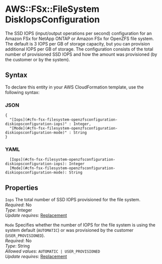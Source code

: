 # AWS::FSx::FileSystem DiskIopsConfiguration<a name="aws-properties-fsx-filesystem-openzfsconfiguration-diskiopsconfiguration"></a>

The SSD IOPS \(input/output operations per second\) configuration for an Amazon FSx for NetApp ONTAP or Amazon FSx for OpenZFS file system\. The default is 3 IOPS per GB of storage capacity, but you can provision additional IOPS per GB of storage\. The configuration consists of the total number of provisioned SSD IOPS and how the amount was provisioned \(by the customer or by the system\)\.

## Syntax<a name="aws-properties-fsx-filesystem-openzfsconfiguration-diskiopsconfiguration-syntax"></a>

To declare this entity in your AWS CloudFormation template, use the following syntax:

### JSON<a name="aws-properties-fsx-filesystem-openzfsconfiguration-diskiopsconfiguration-syntax.json"></a>

```
{
  "[Iops](#cfn-fsx-filesystem-openzfsconfiguration-diskiopsconfiguration-iops)" : Integer,
  "[Mode](#cfn-fsx-filesystem-openzfsconfiguration-diskiopsconfiguration-mode)" : String
}
```

### YAML<a name="aws-properties-fsx-filesystem-openzfsconfiguration-diskiopsconfiguration-syntax.yaml"></a>

```
  [Iops](#cfn-fsx-filesystem-openzfsconfiguration-diskiopsconfiguration-iops): Integer
  [Mode](#cfn-fsx-filesystem-openzfsconfiguration-diskiopsconfiguration-mode): String
```

## Properties<a name="aws-properties-fsx-filesystem-openzfsconfiguration-diskiopsconfiguration-properties"></a>

`Iops` <a name="cfn-fsx-filesystem-openzfsconfiguration-diskiopsconfiguration-iops"></a>
The total number of SSD IOPS provisioned for the file system\.  
_Required_: No  
_Type_: Integer  
_Update requires_: [Replacement](https://docs.aws.amazon.com/AWSCloudFormation/latest/UserGuide/using-cfn-updating-stacks-update-behaviors.html#update-replacement)

`Mode` <a name="cfn-fsx-filesystem-openzfsconfiguration-diskiopsconfiguration-mode"></a>
Specifies whether the number of IOPS for the file system is using the system default \(`AUTOMATIC`\) or was provisioned by the customer \(`USER_PROVISIONED`\)\.  
_Required_: No  
_Type_: String  
_Allowed values_: `AUTOMATIC | USER_PROVISIONED`  
_Update requires_: [Replacement](https://docs.aws.amazon.com/AWSCloudFormation/latest/UserGuide/using-cfn-updating-stacks-update-behaviors.html#update-replacement)
